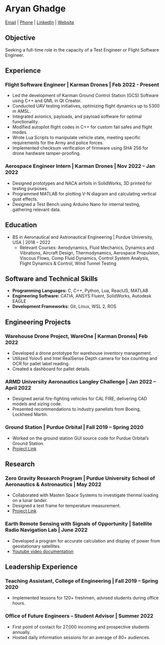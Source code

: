 # Aryan Ghadge

[Email](mailto:aryanghadge811@gmail.com) | [Phone](tel:+919769906111) | [LinkedIn](LinkedIn_Profile_Link) | [Website](Your_Website_Link)

## Objective
Seeking a full-time role in the capacity of a Test Engineer or Flight Software Engineer.

## Experience

### Flight Software Engineer | Karman Drones | Feb 2022 - Present

- Led the development of Karman Ground Control Station (GCS) Software using C++ and QML in Qt Creator.
- Conducted UAV testing initiatives, optimizing flight dynamics up to 5300 m AMSL.
- Integrated avionics, payloads, and payload software for optimal functionality.
- Modified autopilot flight codes in C++ for custom fail safes and flight modes.
- Wrote Lua Scripts to manipulate vehicle state, meeting specific requirements for the Army and police forces.
- Implemented checksum verification of firmware using SHA 256 for drone hardware tamper-proofing.

### Aerospace Engineer Intern | Karman Drones | Nov 2022 – Jan 2022

- Designed prototypes and NACA airfoils in SolidWorks, 3D printed for testing purposes.
- Programmed MATLAB for plotting V-N diagram and calculating vertical gust effects.
- Designed a Test Bench using Arduino Nano for internal testing, gathering relevant data.

## Education

- BS in Aeronautical and Astronautical Engineering | Purdue University, USA | 2018 – 2022
  - Relevant Courses: Aerodynamics, Fluid Mechanics, Dynamics and Vibrations, Aircraft Design, Thermodynamics, Aerospace Propulsion, Viscous Flows, Comp Fluid Dynamics, Control System Analysis, Flight Dynamics & Control, Wind Tunnel Testing

## Software and Technical Skills

- **Programming Languages:** C, C++, Python, Lua, ReactJS, MATLAB
- **Engineering Software:** CATIA, ANSYS Fluent, SolidWorks, Autodesk EAGLE
- **Development Frameworks:** Git, Linux, WSL 2, ROS

## Engineering Projects

### Warehouse Drone Project, WareOne | Karman Drones| Feb 2022

- Developed a drone prototype for warehouse inventory management.
- Utilized Yolov5 and Intel RealSense Depth camera for box counting and OCR for pallet label reading.
- Created a dashboard for pallet details.

### ARMD University Aeronautics Langley Challenge | Jan 2022 – April 2022

- Designed aerial fire-fighting vehicles for CAL FIRE, delivering CAD models and sizing code.
- Presented recommendations to industry panelists from Boeing, Lockheed Martin.

### Ground Station | Purdue Orbital | Fall 2019 – Spring 2020

- Worked on the ground station GUI source code for Purdue Orbital’s Ground Station.
- [Project Link](https://github.com/purdue-orbital/ground-station-GUI)

## Research

### Zero Gravity Research Program | Purdue University School of Aeronautics & Astronautics | May 2022

- Collaborated with Masten Space Systems to investigate thermal loading on a lunar lander.
- Designed a test frame for temperature measurement.
- [Project Link](https://tinyurl.com/3kszw5xk)

### Earth Remote Sensing with Signals of Opportunity | Satellite Radio Navigation Lab | June 2022

- Developed a program for accurate calculation and display of power from geostationary satellites.
- [Youtube video documentation](https://tinyurl.com/59ctrnnr)

## Leadership Experience

### Teaching Assistant, College of Engineering | Fall 2019 – Spring 2020

- Implemented lessons for 120+ freshmen, advised students during office hours.

### Office of Future Engineers – Student Advisor | Summer 2022

- First point of contact for 27,000 incoming and prospective students annually.
- Hosted daily information sessions for an average of 80+ audiences.

